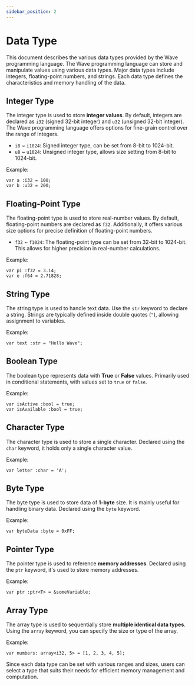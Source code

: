 ```yaml
---
sidebar_position: 2
---
```


# Data Type

This document describes the various data types provided by the Wave programming language.
The Wave programming language can store and manipulate values using various data types.
Major data types include integers, floating-point numbers, and strings. Each data type defines the characteristics and memory handling of the data.

## Integer Type

The integer type is used to store **integer values**.
By default, integers are declared as `i32` (signed 32-bit integer) and `u32` (unsigned 32-bit integer).
The Wave programming language offers options for fine-grain control over the range of integers.

- `i8` ~ `i1024`: Signed integer type, can be set from 8-bit to 1024-bit.
- `u8` ~ `u1024`: Unsigned integer type, allows size setting from 8-bit to 1024-bit.

Example:

```wave
var a :i32 = 100;
var b :u32 = 200;
```

## Floating-Point Type

The floating-point type is used to store real-number values.
By default, floating-point numbers are declared as `f32`.
Additionally, it offers various size options for precise definition of floating-point numbers.

- `f32` ~ `f1024`: The floating-point type can be set from 32-bit to 1024-bit. This allows for higher precision in real-number calculations.

Example:

```wave
var pi :f32 = 3.14;
var e :f64 = 2.71828;
```

## String Type

The string type is used to handle text data. Use the `str` keyword to declare a string.
Strings are typically defined inside double quotes (`"`), allowing assignment to variables.

Example:

```wave
var text :str = "Hello Wave";
```

## Boolean Type

The boolean type represents data with **True** or **False** values.
Primarily used in conditional statements, with values set to `true` or `false`.

Example:

```wave
var isActive :bool = true;
var isAvailable :bool = true;
```

## Character Type

The character type is used to store a single character.
Declared using the `char` keyword, it holds only a single character value.

Example:

```wave
var letter :char = 'A';
```

## Byte Type

The byte type is used to store data of **1-byte** size.
It is mainly useful for handling binary data. Declared using the `byte` keyword.

Example:

```wave
var byteData :byte = 0xFF;
```

## Pointer Type

The pointer type is used to reference **memory addresses**.
Declared using the `ptr` keyword, it's used to store memory addresses.

Example:

```wave
var ptr :ptr<T> = &someVariable;
```

## Array Type

The array type is used to sequentially store **multiple identical data types**.
Using the `array` keyword, you can specify the size or type of the array.

Example:

```wave
var numbers: array<i32, 5> = [1, 2, 3, 4, 5];
```

Since each data type can be set with various ranges and sizes, users can select a type that suits their needs for efficient memory management and computation.

